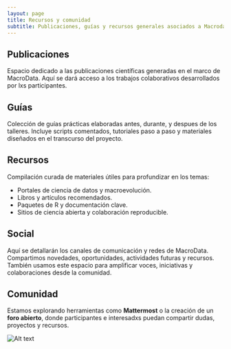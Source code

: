 ```yaml
---
layout: page
title: Recursos y comunidad
subtitle: Publicaciones, guías y recursos generales asociados a Macrodata
---
```


## Publicaciones

Espacio dedicado a las publicaciones científicas generadas en el marco de MacroData. Aquí se dará acceso a los trabajos colaborativos desarrollados por lxs participantes.

## Guías

Colección de guías prácticas elaboradas antes, durante, y despues de los talleres. Incluye scripts comentados, tutoriales paso a paso y materiales diseñados en el transcurso del proyecto.

## Recursos

Compilación curada de materiales útiles para profundizar en los temas:
- Portales de ciencia de datos y macroevolución.
- Libros y artículos recomendados.
- Paquetes de R y documentación clave.
- Sitios de ciencia abierta y colaboración reproducible.

## Social

Aquí se detallarán los canales de comunicación y redes de MacroData. Compartimos novedades, oportunidades, actividades futuras y recursos. También usamos este espacio para amplificar voces, iniciativas y colaboraciones desde la comunidad.

## Comunidad

Estamos explorando herramientas como **Mattermost** o la creación de un **foro abierto**, donde participantes e interesadxs puedan compartir dudas, proyectos y recursos.

![Alt text](/macrodata/assets/img/mattermost.png)

